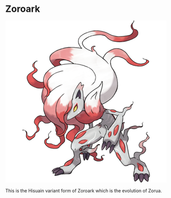 # Zoroark

![Hisuain form of Zoroark](../.gitbook/assets/571Zoroark-Hisui.png)

This is the Hisuain variant form of Zoroark which is the evolution of Zorua.
